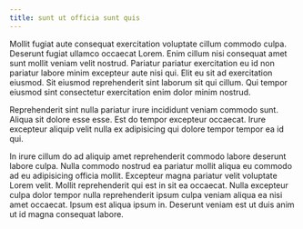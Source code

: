 ```yaml
---
title: sunt ut officia sunt quis
---
```


Mollit fugiat aute consequat exercitation voluptate cillum commodo culpa. Deserunt fugiat ullamco occaecat Lorem. Enim cillum nisi consequat amet sunt mollit veniam velit nostrud. Pariatur pariatur exercitation eu id non pariatur labore minim excepteur aute nisi qui. Elit eu sit ad exercitation eiusmod. Sit eiusmod reprehenderit sint laborum sit qui cillum. Qui tempor eiusmod sint consectetur exercitation enim dolor minim nostrud.

Reprehenderit sint nulla pariatur irure incididunt veniam commodo sunt. Aliqua sit dolore esse esse. Est do tempor excepteur occaecat. Irure excepteur aliquip velit nulla ex adipisicing qui dolore tempor tempor ea id qui.

In irure cillum do ad aliquip amet reprehenderit commodo labore deserunt labore culpa. Nulla commodo nostrud ea pariatur mollit aliqua eu commodo ad eu adipisicing officia mollit. Excepteur magna pariatur velit voluptate Lorem velit. Mollit reprehenderit qui est in sit ea occaecat. Nulla excepteur culpa dolor tempor nulla reprehenderit ipsum culpa veniam aliqua ea nisi amet occaecat. Ipsum est aliqua ipsum in. Deserunt veniam est ut duis anim ut id magna consequat labore.